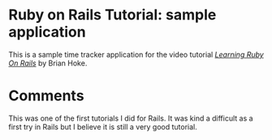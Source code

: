 # Ruby on Rails Tutorial: sample application

This is a sample time tracker application for the video tutorial [*Learning Ruby On Rails*](http://www.infiniteskills.com/training/learning-ruby-on-rails.html) by Brian Hoke.

# Comments

This was one of the first tutorials I did for Rails. It was kind a difficult as a first try in Rails but I believe it is still a very good tutorial.